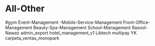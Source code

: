 # All-Other
#gym	Event-Management	-Mobile-Service-Management	Front-Office-Management	Beauty-Spa-Management	School-Management	Rasool-Nawaz	admin_export	hotel_management_v1	Libtech	multipay	YK	carpeta_ventas_monopark
